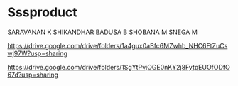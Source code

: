 # Sssproduct


SARAVANAN K
SHIKANDHAR BADUSA B
SHOBANA M
SNEGA M



https://drive.google.com/drive/folders/1a4gux0aBfc6MZwhb_NHC6FtZuCswj97W?usp=sharing

https://drive.google.com/drive/folders/1SgYtPvjOGE0nKY2j8FytpEUOfODfO67d?usp=sharing
